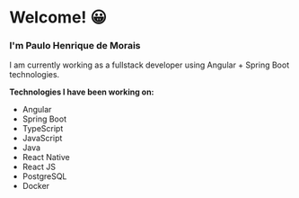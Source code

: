 # Welcome! 😀 

### I'm Paulo Henrique de Morais

I am currently working as a fullstack developer using Angular + Spring Boot technologies.
 
 **Technologies I have been working on:**

<ul>
<li>Angular</li>
<li>Spring Boot</li>
<li>TypeScript</li>
<li>JavaScript</li>
<li>Java</li>
<li>React Native</li>
<li>React JS</li>
<li>PostgreSQL</li>
<li>Docker</li>
</ul>

<!--
**phm-paulomorais/phm-paulomorais** is a ✨ _special_ ✨ repository because its `README.md` (this file) appears on your GitHub profile.

Here are some ideas to get you started:

- 🔭 I’m currently working on ...
- 🌱 I’m currently learning ...
- 👯 I’m looking to collaborate on ...
- 🤔 I’m looking for help with ...
- 💬 Ask me about ...
- 📫 How to reach me: ...
- 😄 Pronouns: ...
- ⚡ Fun fact: ...
-->
